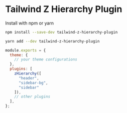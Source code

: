 # Tailwind Z Hierarchy Plugin

Install with npm or yarn

```bash
npm install --save-dev tailwind-z-hierarchy-plugin
```

```bash
yarn add --dev tailwind-z-hierarchy-plugin
```

```js
module.exports = {
  theme: {
    // your theme configurations
  },
  plugins: [
    zHierarchy([
      "header",
      "sidebar-bg",
      "sidebar"
    ]),
    // other plugins
  ],
};
```